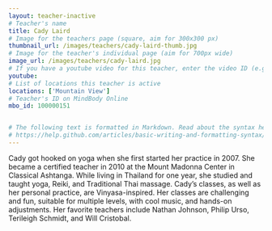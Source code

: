 ```yaml
---
layout: teacher-inactive
# Teacher's name
title: Cady Laird
# Image for the teachers page (square, aim for 300x300 px)
thumbnail_url: /images/teachers/cady-laird-thumb.jpg
# Image for the teacher's individual page (aim for 700px wide)
image_url: /images/teachers/cady-laird.jpg
# If you have a youtube video for this teacher, enter the video ID (e.g. qaqiC84uaNg)
youtube:
# List of locations this teacher is active
locations: ['Mountain View']
# Teacher's ID on MindBody Online
mbo_id: 100000151


# The following text is formatted in Markdown. Read about the syntax here:
# https://help.github.com/articles/basic-writing-and-formatting-syntax/
---
```


Cady got hooked on yoga when she first started her practice in 2007. She became a certified teacher in 2010 at the Mount Madonna Center in Classical Ashtanga. While living in Thailand for one year, she studied and taught yoga, Reiki, and Traditional Thai massage. Cady’s classes, as well as her personal practice, are Vinyasa-inspired. Her classes are challenging and fun, suitable for multiple levels, with cool music, and hands-on adjustments. Her favorite teachers include Nathan Johnson, Philip Urso, Terileigh Schmidt, and Will Cristobal.

